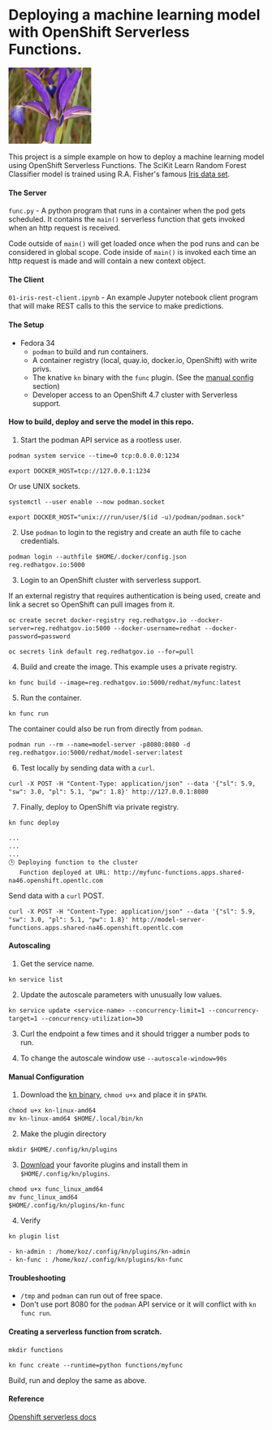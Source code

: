 # Deploying a machine learning model with OpenShift Serverless Functions.
![Iris Data Set](/images/iris.jpg "Iris Data Set")

This project is a simple example on how to deploy a machine learning model using OpenShift Serverless Functions. The SciKit Learn Random Forest Classifier model is trained using R.A. Fisher's famous [Iris data set](https://archive.ics.uci.edu/ml/datasets/iris).

#### The Server

`func.py` - A python program that runs in a container when the pod gets scheduled. It contains the `main()` 
serverless function that gets invoked when an http request is received.  

Code outside of `main()` will get loaded once when the pod runs and can be considered in global scope. Code 
inside of `main()` is invoked each time an http request is made and will contain a new context object.

#### The Client
`01-iris-rest-client.ipynb` - An example Jupyter notebook client program that will make REST calls to this the service to make predictions.

#### The Setup

- Fedora 34
  - `podman` to build and run containers.
  - A container registry (local, quay.io, docker.io, OpenShift) with write privs. 
  - The knative `kn` binary with the `func` plugin. (See the [manual config](#manual-configuration) section)
  - Developer access to an OpenShift 4.7 cluster with Serverless support.

#### How to build, deploy and serve the model in this repo.
1) Start the podman API service as a rootless user. 

```
podman system service --time=0 tcp:0.0.0.0:1234
```
```
export DOCKER_HOST=tcp://127.0.0.1:1234
```

Or use UNIX sockets.

```
systemctl --user enable --now podman.socket
```

```
export DOCKER_HOST="unix:///run/user/$(id -u)/podman/podman.sock"
```

2) Use `podman` to login to the registry and create an auth file to cache credentials. 
```
podman login --authfile $HOME/.docker/config.json reg.redhatgov.io:5000
```

3) Login to an OpenShift cluster with serverless support.

If an external registry that requires authentication is being used, create and link a secret so OpenShift can pull images from it. 
```
oc create secret docker-registry reg.redhatgov.io --docker-server=reg.redhatgov.io:5000 --docker-username=redhat --docker-password=password
```
```
oc secrets link default reg.redhatgov.io --for=pull
```

4) Build and create the image. This example uses a private registry.
```
kn func build --image=reg.redhatgov.io:5000/redhat/myfunc:latest
```

5) Run the container.

```
kn func run
```

The container could also be run from directly from `podman`.
```
podman run --rm --name=model-server -p8080:8080 -d reg.redhatgov.io:5000/redhat/model-server:latest
```

6) Test locally by sending data with a `curl`.

```
curl -X POST -H "Content-Type: application/json" --data '{"sl": 5.9, "sw": 3.0, "pl": 5.1, "pw": 1.8}' http://127.0.0.1:8080
```


7) Finally, deploy to OpenShift via private registry.

```
kn func deploy
```
```
...
...
...
🕒 Deploying function to the cluster
   Function deployed at URL: http://myfunc-functions.apps.shared-na46.openshift.opentlc.com
```

Send data with a `curl` POST.

```
curl -X POST -H "Content-Type: application/json" --data '{"sl": 5.9, "sw": 3.0, "pl": 5.1, "pw": 1.8}' http://model-server-functions.apps.shared-na46.openshift.opentlc.com
```
#### Autoscaling

1) Get the service name.
```
kn service list
```
2) Update the autoscale parameters with unusually low values.
```
kn service update <service-name> --concurrency-limit=1 --concurrency-target=1 --concurrency-utilization=30
```
3) Curl the endpoint a few times and it should trigger a number pods to run.

4) To change the autoscale window use `--autoscale-window=90s`

#### Manual Configuration
1) Download the [kn binary](https://github.com/knative/client/tags), `chmod u+x` and place it in `$PATH`.
```
chmod u+x kn-linux-amd64
mv kn-linux-amd64 $HOME/.local/bin/kn
```

2) Make the plugin directory
```
mkdir $HOME/.config/kn/plugins
```

3) [Download](https://github.com/knative-sandbox) your favorite plugins and install them in `$HOME/.config/kn/plugins`.
```
chmod u+x func_linux_amd64
mv func_linux_amd64 
$HOME/.config/kn/plugins/kn-func
```

4) Verify
```
kn plugin list
```
```
- kn-admin : /home/koz/.config/kn/plugins/kn-admin
- kn-func : /home/koz/.config/kn/plugins/kn-func
```

#### Troubleshooting

- `/tmp` and `podman` can run out of free space.
- Don't use port 8080 for the `podman` API service or it will conflict with `kn func run`.


#### Creating a serverless function from scratch.
```
mkdir functions
```
```
kn func create --runtime=python functions/myfunc
```

Build, run and deploy the same as above.

#### Reference

[Openshift serverless docs](https://docs.openshift.com/container-platform/4.7/serverless/functions/serverless-functions-about.html)
